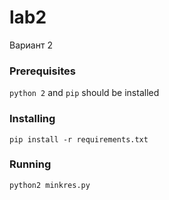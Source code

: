 # lab2

Вариант 2

### Prerequisites

`python 2` and `pip` should be installed

### Installing

```
pip install -r requirements.txt
```

### Running

```
python2 minkres.py
```

